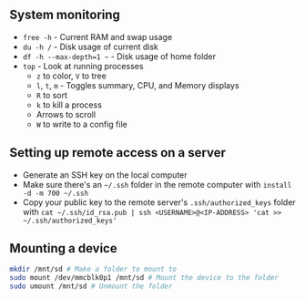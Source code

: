 ## System monitoring

* `free -h` - Current RAM and swap usage
* `du -h /` - Disk usage of current disk
* `df -h --max-depth=1 ~` - Disk usage of home folder
* `top` - Look at running processes
    * `z` to color, `V` to tree
    * `l`, `t`, `m` - Toggles summary, CPU, and Memory displays
    * `R` to sort
    * `k` to kill a process
    * Arrows to scroll
    * `W` to write to a config file

## Setting up remote access on a server

* Generate an SSH key on the local computer
* Make sure there's an `~/.ssh` folder in the remote computer with `install -d -m 700 ~/.ssh`
* Copy your public key to the remote server's `.ssh/authorized_keys` folder with `cat ~/.ssh/id_rsa.pub | ssh <USERNAME>@<IP-ADDRESS> 'cat >> ~/.ssh/authorized_keys'`

## Mounting a device

```bash
mkdir /mnt/sd # Make a folder to mount to
sudo mount /dev/mmcblk0p1 /mnt/sd # Mount the device to the folder
sudo umount /mnt/sd # Unmount the folder
```
